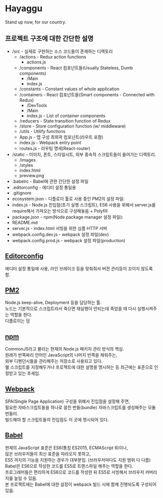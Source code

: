 # Hayaggu
Stand up now, for our country.



## 프로젝트 구조에 대한 간단한 설명
* /src - 실제로 구현하는 소스 코드들이 존재하는 디렉토리
  * /actions - Redux action functions  
    * actions.js  
  * /components - React 컴포넌트들(Usually Stateless, Dumb components)  
    * /Main  
    * index.js  
  * /constants - Constant values of whole application  
  * /containers - React 컴포넌트들(Smart components - Connected with Redux)  
    * /DevTools  
    * /Main  
    * index.js - List of container components  
  * /reducers - State transition function of Redux  
  * /store - Store configuration function (w/ middleware)  
  * /utils - Utilify functions  
  * App.js - 앱 구성 최외곽 컴포넌트(라우트 포함)  
  * index.js - Webpack entry point  
  * routes.js - 라우팅 명세(React-router)  
* /static - 이미지, 폰트, 스타일시트, 외부 종속적 스크립트들이 들어가는 디렉토리.  
  * /images  
  * /styles  
  * index.html  
  * preview.png  
* .babelrc - Babel에 관한 간단한 설정 파일  
* .editorconfig - 에디터 설정 통일용  
* .gitignore  
* ecosystem.json - 디플로이 툴로 사용 중인 PM2의 설정 파일:  
* index.js - Node.js 진입점(초기 실행 스크립트), ES6 사용을 위해서 server.js를 require해서 가져오는 방식으로 구성해놓음 + Polyfill  
* package.json - npm(Node package manager 설정 파일):   
* README.md  
* server.js - index.html 서빙을 위한 심플 HTTP 서버  
* webpack.config.dev.js - webpack 설정 파일(dev)  
* webpack.config.prod.js - webpack 설정 파일(production)  



## [Editorconfig](http://editorconfig.org)  
에디터 설정 통일에 사용, 라인 브레이크 등을 맞춰줘서 버젼 관리등이 꼬이지 않도록 함.  

## [PM2](http://pm2.keymetrics.io)  
Node.js keep-alive, Deployment 등을 담당하는 툴.  
노드는 기본적으로 스크립트라서 죽으면 재실행이 안되는데 죽었을 때 다시 실행시켜주는 역할을 한다.  
디플로이는 덤  

## [npm](https://npmjs.com)  
CommonJS라고 불리는 현재의 Node.js 패키지 관리 방식의 핵심.  
원래가 반쪽짜리 언어인 JavaScript의 나머지 반쪽을 채워주는,  
외부 디펜던시들을 관리해주는 저장소로 사용되고 있다.  
쉘 스크립트를 지정해두거나 프로젝트에 대한 설명을 명시하는 등 최근에는 표준으로 인정받고 있는 추세임.  

## [Webpack](http://webpack.github.io)  
SPA(Single Page Application) 구성을 위해서 진입점을 설정해 주면,  
필요한 자바스크립트들을 하나로 뭉친 번들(bundle) 자바스크립트를 생성해주는 모듈 번들러.  
빌드해야 할 스크립트들의 진입점도 이 곳에 명시되어 있다.  

## [Babel](https://babeljs.io)
현재의 JavaScript 표준은 ES6(통칭 ES2015, ECMAScript 6)이나,  
많은 브라우저들이 최신 표준을 따라오지 못하고,  
ES5 까지의 기능을 지원하는 경우가 대부분임. (브라우저마다도 지원 범위 다 다름)  
Babel은 ES6으로 작성한 코드를 ES5로 트랜스파일 해주는 역할을 한다.  
프로그래머들은 편리하게 ES6으로 코드를 작성한 뒤 ES5로 서빙해서 브라우저 커버리지를 높일 수 있음.  
본 프로젝트에는 Babel에 대한 설정이 webpack 빌드 시에 함께 진행되도록 구성되어 있음.  
